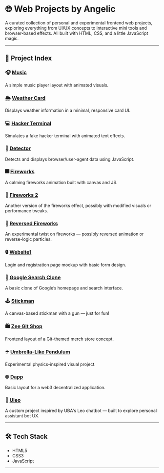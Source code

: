 # 🌐 Web Projects by Angelic

A curated collection of personal and experimental frontend web projects, exploring everything from UI/UX concepts to interactive mini tools and browser-based effects. All built with HTML, CSS, and a little JavaScript magic.

---

## 🧩 Project Index

### 🎧 [Music](https://github.com/visionbyangelic/music)  
A simple music player layout with animated visuals.

### 🌦️ [Weather Card](https://github.com/visionbyangelic/weather-card)  
Displays weather information in a minimal, responsive card UI.

### 💻 [Hacker Terminal](https://github.com/visionbyangelic/hterminal)  
Simulates a fake hacker terminal with animated text effects.

### 💬 [Detector](https://github.com/visionbyangelic/detector)  
Detects and displays browser/user-agent data using JavaScript.

### 🎆 [Fireworks](https://github.com/visionbyangelic/fireworks)  
A calming fireworks animation built with canvas and JS.

### 🎇 [Fireworks 2](https://github.com/visionbyangelic/fireworks2)  
Another version of the fireworks effect, possibly with modified visuals or performance tweaks.

### 🔄 [Reversed Fireworks](https://github.com/visionbyangelic/reversed-fireworks-)  
An experimental twist on fireworks — possibly reversed animation or reverse-logic particles.

### 🔒 [Website1](https://github.com/visionbyangelic/website1)  
Login and registration page mockup with basic form design.

### 🧠 [Google Search Clone](https://github.com/visionbyangelic/google-search-engine)  
A basic clone of Google’s homepage and search interface.

### 🕹️ [Stickman](https://github.com/visionbyangelic/stickman)  
A canvas-based stickman with a gun — just for fun!

### 🛍️ [Zee Git Shop](https://github.com/visionbyangelic/Zee-Git-Shop)  
Frontend layout of a Git-themed merch store concept.

### ☂️ [Umbrella-Like Pendulum](https://github.com/visionbyangelic/umbrella-like-pendulum)  
Experimental physics-inspired visual project.

### 🌐 [Dapp](https://github.com/visionbyangelic/dapp)  
Basic layout for a web3 decentralized application.

### 🤖 [Uleo](https://github.com/visionbyangelic/uleo)  
A custom project inspired by UBA's Leo chatbot — built to explore personal assistant bot UX.

---

## 🛠️ Tech Stack
- HTML5  
- CSS3  
- JavaScript 

---


